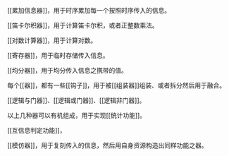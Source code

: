 [[累加信息器]]，用于时序累加每一个按照时序传入的信息。

[[笛卡尔积器]]，用于计算笛卡尔积，或者正整数乘法。



[[对数计算器]]，用于计算对数。

[[寄存器]]，用于临时存储传入信息。

[[均分器]]，用于均分传入信息之携带的值。

每个[[器]]，都有一些[[钩子]]，用于被[[组装器]]组装、或者拆分然后用于融合。

[[逻辑与门器]]、[[逻辑或门器]]、[[逻辑非门器]]。

以上几种器可以有机组成，用于实现[[统计功能]]。

[[互信息判定功能]]，

[[模仿器]]，用于复刻传入的信息，然后用自身资源构造出同样功能之器。

